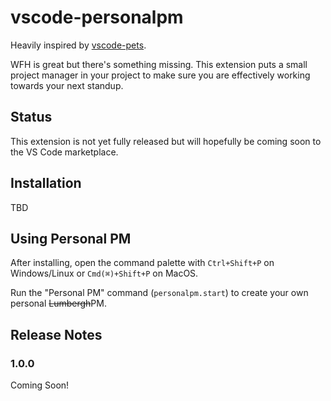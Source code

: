 # vscode-personalpm

Heavily inspired by [vscode-pets](https://github.com/tonybaloney/vscode-pets).

WFH is great but there's something missing. This extension puts a small project manager in your project to make sure you are effectively working towards your next standup.

## Status

This extension is not yet fully released but will hopefully be coming soon to the VS Code marketplace.

## Installation

TBD

## Using Personal PM

After installing, open the command palette with `Ctrl+Shift+P` on Windows/Linux or `Cmd(⌘)+Shift+P` on MacOS.

Run the "Personal PM" command (`personalpm.start`) to create your own personal ~~Lumbergh~~PM.

## Release Notes

### 1.0.0

Coming Soon!
